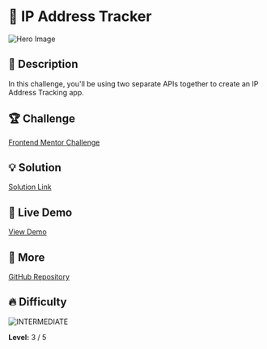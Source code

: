 # 📁 IP Address Tracker

![Hero Image](https://res.cloudinary.com/dz209s6jk/image/upload/Challenges/ld4kxbjoxpqpjenak8w6.jpg)

## 🌟 Description

In this challenge, you'll be using two separate APIs together to create an IP Address Tracking app.

## 🏆 Challenge

[Frontend Mentor Challenge](https://www.frontendmentor.io/challenges/ip-address-tracker-I8-0yYAH0)

## 💡 Solution

[Solution Link](https://www.frontendmentor.io/solutions/ip-address-tracker-PpTXt7luzl) 

## 🚀 Live Demo

[View Demo](https://ip-address-tracker-zvai.onrender.com)

## 🔎 More

[GitHub Repository](https://github.com/younes-alhyan/frontend-mentor/)

## 🔥 Difficulty

![INTERMEDIATE](https://img.shields.io/badge/Difficulty-INTERMEDIATE-yellow)

**Level:** 3 / 5
